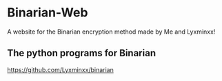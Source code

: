 # Binarian-Web
A website for the Binarian encryption method made by Me and Lyxminxx!

## The python programs for Binarian
https://github.com/Lyxminxx/binarian
